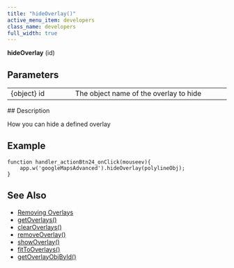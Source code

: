 ```yaml
---
title: "hideOverlay()"
active_menu_item: developers
class_name: developers
full_width: true
---
```



**hideOverlay** (id)

## Parameters

<table>
<tr>
<td width="169">
{object} id

</td>
<td width="17">
</td>
<td width="694">
The object name of the overlay to hide

</td>
</tr>
</table>
## Description

How you can hide a defined overlay

## Example

    function handler_actionBtn24_onClick(mouseev){
        app.w('googleMapsAdvanced').hideOverlay(polylineObj);
    }
     
     
   

## See Also

 - [Removing Overlays](/developers/user-guide/product-guide/advanced-important-widgets/google-v3-maps-widget/working-with-overlays/removing-overlays)
 - [getOverlays()](/developers/user-guide/scripting-apis/client-api/widget-object-functions/advanced-maps/getoverlays)
 - [clearOverlays()](/developers/user-guide/scripting-apis/client-api/widget-object-functions/advanced-maps/clearoverlays)
 - [removeOverlay()](/developers/user-guide/scripting-apis/client-api/widget-object-functions/advanced-maps/removeoverlay)
 - [showOverlay()](/developers/user-guide/scripting-apis/client-api/widget-object-functions/advanced-maps/showoverlayid)
 - [fitToOverlays()](/developers/user-guide/scripting-apis/client-api/widget-object-functions/advanced-maps/fittooverlays)
 - [getOverlayObjById()](/developers/user-guide/scripting-apis/client-api/widget-object-functions/advanced-maps/getoverlayobjbyidid)

